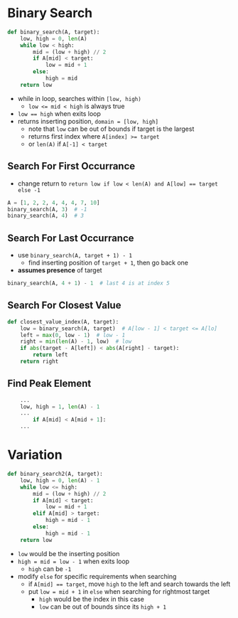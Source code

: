 # Binary Search
```python
def binary_search(A, target):
    low, high = 0, len(A)
    while low < high:
        mid = (low + high) // 2
        if A[mid] < target:
            low = mid + 1
        else:
            high = mid
    return low
```
- while in loop, searches within `[low, high)`
    - `low <= mid < high` is always true
- `low == high` when exits loop
- returns inserting position, `domain = [low, high]`
    - note that `low` can be out of bounds if target is the largest
    - returns first index where `A[index] >= target`
    - or `len(A)` if `A[-1] < target`

## Search For First Occurrance
- change return to `return low if low < len(A) and A[low] == target else -1`
```python
A = [1, 2, 2, 4, 4, 4, 7, 10]
binary_search(A, 3)  # -1
binary_search(A, 4)  # 3
```

## Search For Last Occurrance
- use `binary_search(A, target + 1) - 1`
    - find inserting position of `target + 1`, then go back one
- **assumes presence** of target
```python
binary_search(A, 4 + 1) - 1  # last 4 is at index 5
```

## Search For Closest Value
```python
def closest_value_index(A, target):
    low = binary_search(A, target)  # A[low - 1] < target <= A[lo]
    left = max(0, low - 1)  # low - 1
    right = min(len(A) - 1, low)  # low
    if abs(target - A[left]) < abs(A[right] - target):
        return left
    return right
```

## Find Peak Element
```python
    ...
    low, high = 1, len(A) - 1
    ...
        if A[mid] < A[mid + 1]:
    ...
```

# Variation
```python
def binary_search2(A, target):
    low, high = 0, len(A) - 1
    while low <= high:
        mid = (low + high) // 2
        if A[mid] < target:
            low = mid + 1
        elif A[mid] > target:
            high = mid - 1
        else:
            high = mid - 1
    return low
```
- `low` would be the inserting position
- `high = mid = low - 1` when exits loop
    - `high` can be `-1`
- modify `else` for specific requirements when searching
    - if `A[mid] == target`, move `high` to the left and search towards the left
    - put `low = mid + 1` in `else` when searching for rightmost target
        - `high` would be the index in this case
        - `low` can be out of bounds since its `high + 1`
